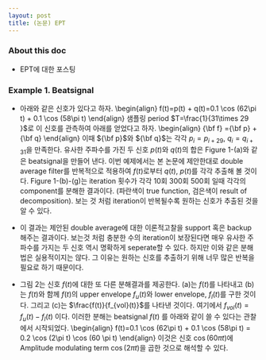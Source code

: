 ```yaml
--- 
layout: post 
title: (논문) EPT 
--- 
```


### About this doc 

- EPT에 대한 포스팅 

### Example 1. Beatsignal 

- 아래와 같은 신호가 있다고 하자. 
\begin{align}
f(t)=p(t) + q(t)=0.1 \cos (62\pi t) + 0.1 \cos (58\pi  t) 
\end{align}
샘플링 period $T=\frac{1}{31\times 29 }$로 이 신호를 관측하여 아래를 얻었다고 하자. 
\begin{align}
{\bf f} ={\bf p} + {\bf q}
\end{align}
이때 ${\bf p}$와 ${\bf q}$는 각각 $p_i=p_{i+29}$, $q_i=q_{i+31}$을 만족한다. 유사한 주파수를 가진 두 신호 $p(t)$와 $q(t)$의 합은 Figure 1-(a)와 같은 beatsignal을 만들어 낸다. 이번 예제에서는 본 논문에 제안한대로 double average filter를 반복적으로 적용하여 $f(t)$로부터 $q(t)$, $p(t)$를 각각 추출해 볼 것이다. Figure 1-(b)-(g)는 iteration 횟수가 각각 10회 300회 500회 일때 각각의 component를 분해한 결과이다. (파란색이 true function, 검은색이 result of decomposition). 보는 것 처럼 iteration이 반복될수록 원하는 신호가 추출된 것을 알 수 있다.

- 이 결과는 제안된 double average에 대한 이론적고찰을 support 혹은 backup 해주는 결과이다. 보는것 처럼 충분한 수의 iteration이 보장된다면 매우 유사한 주파수를 가지는 두 신호 역시 명확하게 seperate할 수 있다. 하지만 이와 같은 분해법은 실용적이지는 않다. 그 이유는 원하는 신호를 추출하기 위해 너무 많은 반복을 필요로 하기 때문이다. 

- 그림 2는 신호 $f(t)$에 대한 또 다른 분해결과를 제공한다. (a)는 $f(t)$를 나타내고 (b) 는 $f(t)$와 함께 $f(t)$의 upper envelope $f_u(t)$와 lower envelope, $f_l(t)$를 구한 것이다. 그리고 (c)는 $\frac{f(t)}{f_{vol}(t)}$를 나타낸 것이다. 여기에서 $f_{vol}(t)=f_u(t)-f_l(t)$ 이다. 이러한 분해는 beatsignal $f(t)$ 를 아래와 같이 쓸 수 있다는 관찰에서 시작되었다. 
\begin{align}
f(t)=0.1 \cos (62\pi  t) + 0.1 \cos (58\pi  t) = 0.2 \cos (2\pi t) \cos (60 \pi t)
\end{align}
이것은 신호 $\cos (60\pi t)$에 Amplitude modulating term $\cos (2\pi t)$을 곱한 것으로 해석할 수 있다. 
